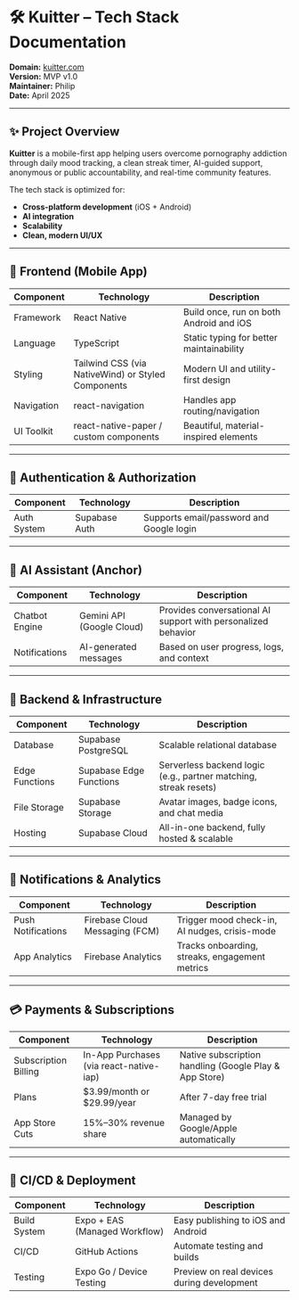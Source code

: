 # 🛠️ Kuitter – Tech Stack Documentation

**Domain:** [kuitter.com](https://kuitter.com)  
**Version:** MVP v1.0  
**Maintainer:** Philip  
**Date:** April 2025

---

## ✨ Project Overview

**Kuitter** is a mobile-first app helping users overcome pornography addiction through daily mood tracking, a clean streak timer, AI-guided support, anonymous or public accountability, and real-time community features.

The tech stack is optimized for:
- **Cross-platform development** (iOS + Android)
- **AI integration**
- **Scalability**
- **Clean, modern UI/UX**

---

## 📱 Frontend (Mobile App)

| Component     | Technology        | Description |
|---------------|-------------------|-------------|
| Framework     | React Native       | Build once, run on both Android and iOS |
| Language      | TypeScript         | Static typing for better maintainability |
| Styling       | Tailwind CSS (via NativeWind) or Styled Components | Modern UI and utility-first design |
| Navigation    | react-navigation   | Handles app routing/navigation |
| UI Toolkit    | react-native-paper / custom components | Beautiful, material-inspired elements |

---

## 🔐 Authentication & Authorization

| Component     | Technology  | Description |
|---------------|-------------|-------------|
| Auth System   | Supabase Auth | Supports email/password and Google login |

---

## 🧠 AI Assistant (Anchor)

| Component     | Technology     | Description |
|---------------|----------------|-------------|
| Chatbot Engine | Gemini API (Google Cloud) | Provides conversational AI support with personalized behavior |
| Notifications | AI-generated messages | Based on user progress, logs, and context |

---

## 🔗 Backend & Infrastructure

| Component     | Technology        | Description |
|---------------|-------------------|-------------|
| Database      | Supabase PostgreSQL | Scalable relational database |
| Edge Functions | Supabase Edge Functions | Serverless backend logic (e.g., partner matching, streak resets) |
| File Storage  | Supabase Storage   | Avatar images, badge icons, and chat media |
| Hosting       | Supabase Cloud     | All-in-one backend, fully hosted & scalable |

---

## 🔔 Notifications & Analytics

| Component     | Technology        | Description |
|---------------|-------------------|-------------|
| Push Notifications | Firebase Cloud Messaging (FCM) | Trigger mood check-in, AI nudges, crisis-mode |
| App Analytics | Firebase Analytics | Tracks onboarding, streaks, engagement metrics |

---

## 💳 Payments & Subscriptions

| Component     | Technology               | Description |
|---------------|--------------------------|-------------|
| Subscription Billing | In-App Purchases (via react-native-iap) | Native subscription handling (Google Play & App Store) |
| Plans         | $3.99/month or $29.99/year | After 7-day free trial |
| App Store Cuts | 15%–30% revenue share | Managed by Google/Apple automatically |

---

## 🚀 CI/CD & Deployment

| Component     | Technology     | Description |
|---------------|----------------|-------------|
| Build System  | Expo + EAS (Managed Workflow) | Easy publishing to iOS and Android |
| CI/CD         | GitHub Actions | Automate testing and builds |
| Testing       | Expo Go / Device Testing | Preview on real devices during development |